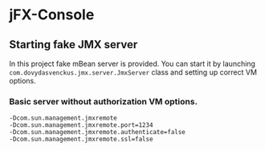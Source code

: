 # jFX-Console

## Starting fake JMX server
In this project fake mBean server is provided.
You can start it by launching `com.dovydasvenckus.jmx.server.JmxServer` class
and setting up correct VM options.

### Basic server without authorization VM options.
    -Dcom.sun.management.jmxremote
    -Dcom.sun.management.jmxremote.port=1234
    -Dcom.sun.management.jmxremote.authenticate=false
    -Dcom.sun.management.jmxremote.ssl=false
